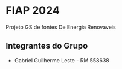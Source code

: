 # FIAP 2024

Projeto GS de fontes De Energia Renovaveis

## Integrantes do Grupo

- Gabriel Guilherme Leste - RM 558638
